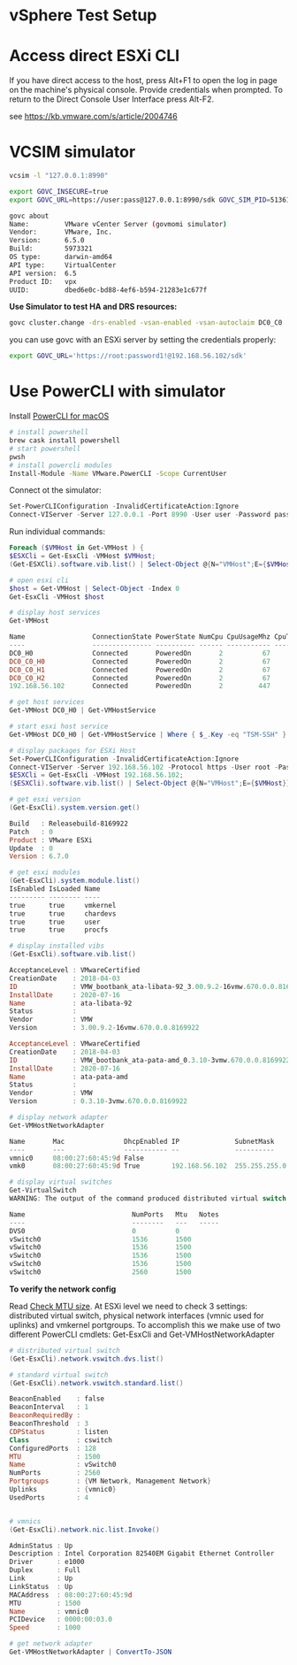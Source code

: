 # vSphere Test Setup

# Access direct ESXi CLI

If you have direct access to the host, press Alt+F1 to open the log in page on the machine's physical console.
Provide credentials when prompted. To return to the Direct Console User Interface press Alt-F2.

see https://kb.vmware.com/s/article/2004746

# VCSIM simulator

```bash
vcsim -l "127.0.0.1:8990"
```

```bash
export GOVC_INSECURE=true
export GOVC_URL=https://user:pass@127.0.0.1:8990/sdk GOVC_SIM_PID=51361

govc about               
Name:         VMware vCenter Server (govmomi simulator)
Vendor:       VMware, Inc.
Version:      6.5.0
Build:        5973321
OS type:      darwin-amd64
API type:     VirtualCenter
API version:  6.5
Product ID:   vpx
UUID:         dbed6e0c-bd88-4ef6-b594-21283e1c677f
```

**Use Simulator to test HA and DRS resources:**

```bash
govc cluster.change -drs-enabled -vsan-enabled -vsan-autoclaim DC0_C0 
```


you can use govc with an ESXi server by setting the credentials properly:

```bash
export GOVC_URL='https://root:password1!@192.168.56.102/sdk'
```

# Use PowerCLI with simulator

Install [PowerCLI for macOS](https://blogs.vmware.com/PowerCLI/2018/03/installing-powercli-10-0-0-macos.html)

```bash
# install powershell
brew cask install powershell
# start powershell
pwsh
# install powercli modules
Install-Module -Name VMware.PowerCLI -Scope CurrentUser
```

Connect ot the simulator:

```powershell
Set-PowerCLIConfiguration -InvalidCertificateAction:Ignore
Connect-VIServer -Server 127.0.0.1 -Port 8990 -User user -Password pass
```

Run individual commands:

```powershell
Foreach ($VMHost in Get-VMHost ) {
$ESXCli = Get-EsxCli -VMHost $VMHost; 
(Get-ESXCli).software.vib.list() | Select-Object @{N="VMHost";E={$VMHost}}, Name, AcceptanceLevel, CreationDate, ID, InstallDate, Status, Vendor, Version;}

# open esxi cli
$host = Get-VMHost | Select-Object -Index 0 
Get-EsxCli -VMHost $host

# display host services
Get-VMHost

Name                 ConnectionState PowerState NumCpu CpuUsageMhz CpuTotalMhz   MemoryUsageGB   MemoryTotalGB Version
----                 --------------- ---------- ------ ----------- -----------   -------------   ------------- -------
DC0_H0               Connected       PoweredOn       2          67        7182           1.371           4.000   6.5.0
DC0_C0_H0            Connected       PoweredOn       2          67        7182           1.371           4.000   6.5.0
DC0_C0_H1            Connected       PoweredOn       2          67        7182           1.371           4.000   6.5.0
DC0_C0_H2            Connected       PoweredOn       2          67        7182           1.371           4.000   6.5.0
192.168.56.102       Connected       PoweredOn       2         447        8016           1.054           3.973   6.7.0

# get host services
Get-VMHost DC0_H0 | Get-VMHostService

# start esxi host service
Get-VMHost DC0_H0 | Get-VMHostService | Where { $_.Key -eq "TSM-SSH" } | Start-VMHostService

# display packages for ESXi Host
Set-PowerCLIConfiguration -InvalidCertificateAction:Ignore
Connect-VIServer -Server 192.168.56.102 -Protocol https -User root -Password password1!
$ESXCli = Get-EsxCli -VMHost 192.168.56.102; 
($ESXCli).software.vib.list() | Select-Object @{N="VMHost";E={$VMHost}}, Name, AcceptanceLevel, CreationDate, ID, InstallDate, Status, Vendor, Version;}

# get esxi version
(Get-EsxCli).system.version.get()

Build   : Releasebuild-8169922
Patch   : 0
Product : VMware ESXi
Update  : 0
Version : 6.7.0

# get esxi modules
(Get-EsxCli).system.module.list()
IsEnabled IsLoaded Name
--------- -------- ----
true      true     vmkernel
true      true     chardevs
true      true     user
true      true     procfs

# display installed vibs
(Get-EsxCli).software.vib.list() 

AcceptanceLevel : VMwareCertified
CreationDate    : 2018-04-03
ID              : VMW_bootbank_ata-libata-92_3.00.9.2-16vmw.670.0.0.8169922
InstallDate     : 2020-07-16
Name            : ata-libata-92
Status          : 
Vendor          : VMW
Version         : 3.00.9.2-16vmw.670.0.0.8169922

AcceptanceLevel : VMwareCertified
CreationDate    : 2018-04-03
ID              : VMW_bootbank_ata-pata-amd_0.3.10-3vmw.670.0.0.8169922
InstallDate     : 2020-07-16
Name            : ata-pata-amd
Status          : 
Vendor          : VMW
Version         : 0.3.10-3vmw.670.0.0.8169922

# display network adapter
Get-VMHostNetworkAdapter

Name       Mac               DhcpEnabled IP              SubnetMask      DeviceName
----       ---               ----------- --              ----------      ----------
vmnic0     08:00:27:60:45:9d False                                           vmnic0
vmk0       08:00:27:60:45:9d True        192.168.56.102  255.255.255.0         vmk0

# display virtual switches
Get-VirtualSwitch
WARNING: The output of the command produced distributed virtual switch objects. This behavior is obsolete and may change in the future. To retrieve distributed switches, use Get-VDSwitch cmdlet in the VDS component. To retrieve standard switches, use -Standard.

Name                           NumPorts   Mtu   Notes
----                           --------   ---   -----
DVS0                           0          0     
vSwitch0                       1536       1500  
vSwitch0                       1536       1500  
vSwitch0                       1536       1500  
vSwitch0                       1536       1500  
vSwitch0                       2560       1500 
```

**To verify the network config**

Read [Check MTU size](https://www.sysadminstories.com/2019/12/check-esxi-mtu-settings-with-powercli.html). At ESXi level we need to check 3 settings: distributed virtual switch, physical network interfaces (vmnic used for uplinks) and vmkernel portgroups. To accomplish this we make use of two different PowerCLI cmdlets: Get-EsxCli and Get-VMHostNetworkAdapter

```powershell
# distributed virtual switch
(Get-EsxCli).network.vswitch.dvs.list()

# standard virtual switch
(Get-EsxCli).network.vswitch.standard.list()

BeaconEnabled    : false
BeaconInterval   : 1
BeaconRequiredBy : 
BeaconThreshold  : 3
CDPStatus        : listen
Class            : cswitch
ConfiguredPorts  : 128
MTU              : 1500
Name             : vSwitch0
NumPorts         : 2560
Portgroups       : {VM Network, Management Network}
Uplinks          : {vmnic0}
UsedPorts        : 4


# vmnics
(Get-EsxCli).network.nic.list.Invoke()        

AdminStatus : Up
Description : Intel Corporation 82540EM Gigabit Ethernet Controller
Driver      : e1000
Duplex      : Full
Link        : Up
LinkStatus  : Up
MACAddress  : 08:00:27:60:45:9d
MTU         : 1500
Name        : vmnic0
PCIDevice   : 0000:00:03.0
Speed       : 1000

# get network adapter
Get-VMHostNetworkAdapter | ConvertTo-JSON
```

